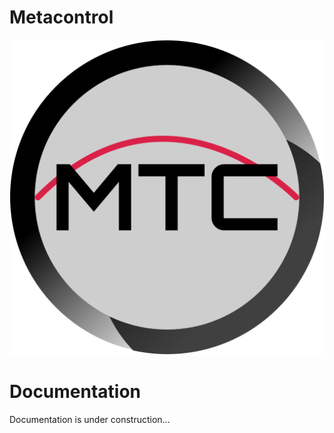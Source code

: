 # Metacontrol
<p align="center">
  <img src="https://github.com/feslima/metacontrol/blob/master/gui/resources/mtc.svg" alt="Metacontrol Logo"/>
</p>

# Documentation
Documentation is under construction...
